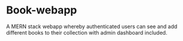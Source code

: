 # Book-webapp
A MERN stack webapp whereby authenticated users can see and add different books to their collection with admin dashboard included.

